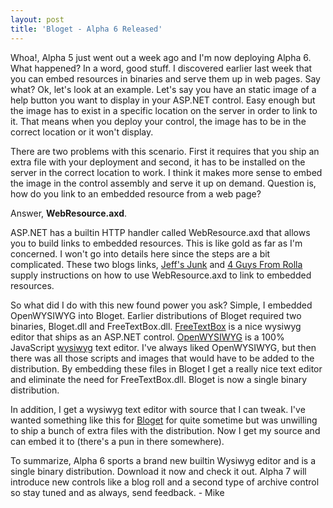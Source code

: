 ```yaml
---
layout: post  
title: 'Bloget - Alpha 6 Released'
---
```

Whoa!, Alpha 5 just went out a week ago and I'm now deploying Alpha 6. What happened? In a word, good stuff. I discovered earlier last week that you can embed resources in binaries and serve them up in web pages. Say what? Ok, let's look at an example. Let's say you have an static image of a help button you want to display in your ASP.NET control. Easy enough but the image has to exist in a specific location on the server in order to link to it. That means when you deploy your control, the image has to be in the correct location or it won't display.

There are two problems with this scenario. First it requires that you ship an extra file with your deployment and second, it has to be installed on the server in the correct location to work. I think it makes more sense to embed the image in the control assembly and serve it up on demand. Question is, how do you link to an embedded resource from a web page?

Answer, **WebResource.axd**.

ASP.NET has a builtin HTTP handler called WebResource.axd that allows you to build links to embedded resources. This is like gold as far as I'm concerned. I won't go into details here since the steps are a bit complicated. These two blogs links, [Jeff's Junk](http://weblogs.asp.net/jeff/archive/2005/07/18/419842.aspx) and [4 Guys From Rolla](http://aspnet.4guysfromrolla.com/articles/080906-1.aspx) supply instructions on how to use WebResource.axd to link to embedded resources.

So what did I do with this new found power you ask? Simple, I embedded OpenWYSIWYG into Bloget. Earlier distributions of Bloget required two binaries, Bloget.dll and FreeTextBox.dll. [FreeTextBox](http://freetextbox.com) is a nice wysiwyg editor that ships as an ASP.NET control. [OpenWYSIWYG](http://www.openwebware.com) is a 100% JavaScript [wysiwyg](http://en.wikipedia.org/wiki/WYSIWYG) text editor. I've always liked OpenWYSIWYG, but then there was all those scripts and images that would have to be added to the distribution. By embedding these files in Bloget I get a really nice text editor and eliminate the need for FreeTextBox.dll. Bloget is now a single binary distribution.

In addition, I get a wysiwyg text editor with source that I can tweak. I've wanted something like this for [Bloget](/bloget) for quite sometime but was unwilling to ship a bunch of extra files with the distribution. Now I get my source and can embed it to (there's a pun in there somewhere).

To summarize, Alpha 6 sports a brand new builtin Wysiwyg editor and is a single binary distribution. Download it now and check it out. Alpha 7 will introduce new controls like a blog roll and a second type of archive control so stay tuned and as always, send feedback. - Mike
